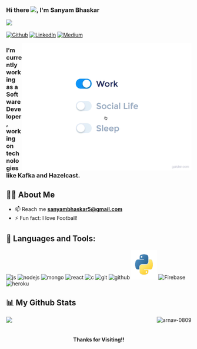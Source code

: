 <!--<h4> Hey there! </h4>
👋 
<img src="https://github-readme-stats.vercel.app/api?username=raksha009&show_icons=true" alt="raksha009" />  -->

### Hi there <img src="https://raw.githubusercontent.com/verma-anushka/verma-anushka/master/gifs/wave.gif" width="30px">, I'm Sanyam Bhaskar

<!--
**raksha009/raksha009** is a ✨ _special_ ✨ repository because its `README.md` (this file) appears on your GitHub profile.

Here are some ideas to get you started:

- 🔭 I’m currently working on ...
- 🌱 I’m currently learning ...
- 👯 I’m looking to collaborate on ...
- 🤔 I’m looking for help with ...
- 💬 Ask me about ...
- 📫 How to reach me: ...
- 😄 Pronouns: ...
- ⚡ Fun fact: ...

<p align="left"> <img src="https://komarev.com/ghpvc/?username=raksha009" alt="raksha009" /> </p>
-->

<!-- Profile View Count and GitStats -->
![](https://komarev.com/ghpvc/?username=sanyam-2001&style=flat) &nbsp;
<!-- [![Github](https://img.shields.io/badge/-raksha009-black?style=flat&labelColor=black&logo=github&logoColor=white)](https://gitstats.me/raksha009) -->
[![Github](https://img.shields.io/badge/GitHub-100000?style=for-the-badge&logo=github&logoColor=white)](https://github.com/sanyam-2001)
[![LinkedIn](https://img.shields.io/badge/LinkedIn-0077B5?style=for-the-badge&logo=linkedin&logoColor=white)](https://www.linkedin.com/in/sanyam-bhaskar-a4308b193/)
[![Medium](https://img.shields.io/badge/Medium-100000?style=for-the-badge&logo=medium&logoColor=white)](https://sanyambhaskar5.medium.com/)

<!-- gif Image -->
<img src="https://github.com/raksha009/Raksha_Readme/blob/main/life_balance.gif" alt="side Image" align="right" width="460" height="auto" />

<h3>
 I’m currently working as a Software Developer, working on technologies like Kafka and Hazelcast</b>. <br>
 
 
 ## 🙋‍♂️ About Me

- 📫 Reach me **sanyambhaskar5@gmail.com**
- ⚡ Fun fact: I love Football!
</h3>


## 🚀 Languages and Tools:

<p > 
  <img src="https://icongr.am/devicon/javascript-original.svg?size=128&color=currentColor" alt="js" width="70" height="70"/>
 <img src="https://icongr.am/devicon/nodejs-original-wordmark.svg?size=128&color=currentColor" alt="nodejs" width="60" height="70"/> 
  <img src="https://icongr.am/devicon/mongodb-original.svg?size=128&color=currentColor" alt="mongo" width="70" height="80"/>
 <img src="https://icongr.am/devicon/react-original-wordmark.svg?size=128&color=currentColor" alt="react" width="70" height="80"/>
 
 <img src="https://icongr.am/devicon/cplusplus-original.svg?size=128&color=currentColor" alt="c" width="70" height="80"/>
 <img src="https://icongr.am/devicon/git-original.svg?size=129&color=36a1c4" alt="git" width="70" height="80"/> 
 <img src="https://icongr.am/devicon/github-original.svg?size=129&color=36a1c4" alt="github" width="70" height="80"/>
 <img height="80" src="https://raw.githubusercontent.com/github/explore/80688e429a7d4ef2fca1e82350fe8e3517d3494d/topics/python/python.png" width = "70">
  <img src="https://img.icons8.com/color/96/000000/firebase.png" alt="Firebase" width="70" height="80"/>
 <img src="https://icongr.am/devicon/heroku-original.svg?size=128&color=currentColor" alt="heroku" width="70" height="80"/>
 
 
 </p>


 ## 📊 My Github Stats
<p >
 <img align = "left" src="https://github-readme-stats.vercel.app/api?username=sanyam-2001&hide=stars&show_icons=true&theme=dracula&line_height=32">
  <img align="right" src="https://github-readme-stats.vercel.app/api/top-langs?username=sanyam-2001&show_icons=true&theme=dark&locale=en&layout=compact" alt="arnav-0809" />

 
</p>
<br> <br>
<h4 align="center"> Thanks for Visiting!!</h4>
